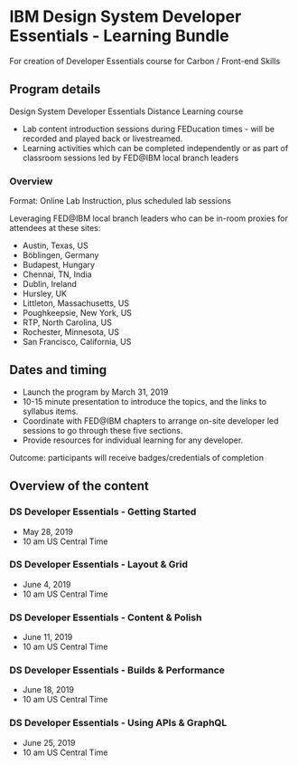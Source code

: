 # IBM Design System Developer Essentials - Learning Bundle
For creation of Developer Essentials course for Carbon / Front-end Skills

## Program details

Design System Developer Essentials Distance Learning course 

* Lab content introduction sessions during FEDucation times - will be recorded and played back or livestreamed. 
* Learning activities which can be completed independently or as part of classroom sessions led by FED@IBM local branch leaders


### Overview

Format: Online Lab Instruction, plus scheduled lab sessions

Leveraging FED@IBM local branch leaders who can be in-room proxies for attendees at these sites:

* Austin, Texas, US  
* Böblingen, Germany 
* Budapest, Hungary 
* Chennai, TN, India 
* Dublin, Ireland
* Hursley, UK  
* Littleton, Massachusetts, US   
* Poughkeepsie, New York, US  
* RTP, North Carolina, US 
* Rochester, Minnesota, US  
* San Francisco, California, US 


## Dates and timing  

* Launch the program by March 31, 2019
* 10-15 minute presentation to introduce the topics, and the links to syllabus items.
* Coordinate with FED@IBM chapters to arrange on-site developer led sessions to go through these five sections. 
* Provide resources for individual learning for any developer.

Outcome: participants will receive badges/credentials of completion

## Overview of the content

### DS Developer Essentials - Getting Started
* May 28, 2019
* 10 am US Central Time

### DS Developer Essentials - Layout & Grid
* June 4, 2019
* 10 am US Central Time

### DS Developer Essentials - Content & Polish
* June 11, 2019
* 10 am US Central Time

### DS Developer Essentials - Builds & Performance 
* June 18, 2019
* 10 am US Central Time

### DS Developer Essentials - Using APIs & GraphQL
* June 25, 2019
* 10 am US Central Time

